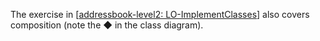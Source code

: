 <panel type="info" header="`W5.5a` Can explain the meaning of composition :star::star::star:" no-close>
  <include src="../../book/oopDesign/associations/composition/full.md" />
</panel>

<!-- ==================================================================================================== -->

<panel type="info" header="`W5.5b` Can implement composition :star::star::star:" no-close>
  <include src="../../book/oopImplementation/composition/full.md" />
  <panel header=":dart: Evidence" expanded>

The exercise in [[addressbook-level2: LO-ImplementClasses](https://github.com/nus-cs2103-AY1718S1/addressbook-level2/blob/master/doc/LearningOutcomes.md#implement-a-class-lo-implementclass)] also covers composition (note the &#9670; in the class diagram).

  </panel>
</panel>
